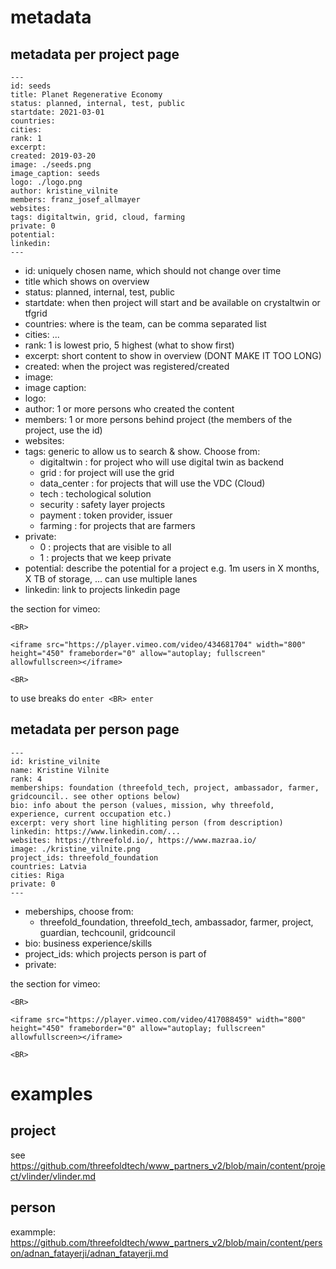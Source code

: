 # metadata

## metadata per project page

```
---
id: seeds
title: Planet Regenerative Economy
status: planned, internal, test, public
startdate: 2021-03-01
countries: 
cities: 
rank: 1
excerpt: 
created: 2019-03-20
image: ./seeds.png
image_caption: seeds
logo: ./logo.png
author: kristine_vilnite
members: franz_josef_allmayer
websites: 
tags: digitaltwin, grid, cloud, farming
private: 0
potential: 
linkedin:
---
```

- id: uniquely chosen name, which should not change over time
- title which shows on overview
- status: planned, internal, test, public
- startdate: when then project will start and be available on crystaltwin or tfgrid
- countries: where is the team, can be comma separated list
- cities: ...
- rank: 1 is lowest prio, 5 highest (what to show first)
- excerpt: short content to show in overview (DONT MAKE IT TOO LONG)
- created: when the project was registered/created
- image:
- image caption:
- logo: 
- author: 1 or more persons who created the content
- members: 1 or more persons behind project (the members of the project, use the id)
- websites:
- tags: generic to allow us to search & show. Choose from: 
    - digitaltwin : for project who will use digital twin as backend
    - grid : for project will use the grid
    - data_center : for projects that will use the VDC (Cloud)
    - tech : techological solution
    - security : safety layer projects 
    - payment : token provider, issuer
    - farming : for projects that are farmers
- private:
    - 0 : projects that are visible to all
    - 1 : projects that we keep private
- potential: describe the potential for a project e.g. 1m users in X months, X TB of storage, ... can use multiple lanes
- linkedin: link to projects linkedin page

the section for vimeo:
```
<BR>

<iframe src="https://player.vimeo.com/video/434681704" width="800" height="450" frameborder="0" allow="autoplay; fullscreen" allowfullscreen></iframe>

<BR>

```

to use breaks do ```enter <BR> enter```

## metadata per person page

```
---
id: kristine_vilnite
name: Kristine Vilnite
rank: 4
memberships: foundation (threefold_tech, project, ambassador, farmer, gridcouncil.. see other options below)
bio: info about the person (values, mission, why threefold, experience, current occupation etc.)
excerpt: very short line highliting person (from description)
linkedin: https://www.linkedin.com/...
websites: https://threefold.io/, https://www.mazraa.io/
image: ./kristine_vilnite.png
project_ids: threefold_foundation
countries: Latvia
cities: Riga
private: 0
---
```

- meberships, choose from:
    - threefold_foundation, threefold_tech, ambassador, farmer, project, guardian, techcounil, gridcouncil
- bio: business experience/skills
- project_ids: which projects person is part of
- private:

the section for vimeo:
```
<BR>

<iframe src="https://player.vimeo.com/video/417088459" width="800" height="450" frameborder="0" allow="autoplay; fullscreen" allowfullscreen></iframe>

<BR>
```



# examples

## project


see https://github.com/threefoldtech/www_partners_v2/blob/main/content/project/vlinder/vlinder.md

## person

exammple: https://github.com/threefoldtech/www_partners_v2/blob/main/content/person/adnan_fatayerji/adnan_fatayerji.md
  
  
